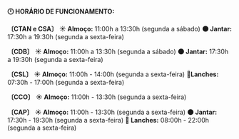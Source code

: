 <b>🕛 HORÁRIO DE FUNCIONAMENTO:</b>

<b>〔CTAN e CSA〕</b>
<b>☀️ Almoço:</b> 11:00h a 13:30h (segunda a sábado)
<b>🌑 Jantar:</b> 17:30h a 19:30h (segunda a sexta-feira)

<b>〔CDB〕</b>
<b>☀️ Almoço:</b> 11:00h a 13:30h (segunda a sábado)
<b>🌑 Jantar:</b> 17:30h a 19:30h (segunda a sexta-feira)

<b>〔CSL〕</b>
<b>☀️ Almoço:</b> 11:00h - 14:00h (segunda a sexta-feira)
<b>🧃Lanches:</b> 07:30h - 17:00h (segunda a sexta-feira)

<b>〔CCO〕</b>
<b>☀️ Almoço:</b> 11:00h - 13:30h (segunda a sexta-feira)

<b>〔CAP〕</b>
<b>☀️ Almoço:</b> 11:00h - 13:30h (segunda a sexta-feira)
<b>🌑 Jantar:</b> 17:30h - 19:30h (segunda a sexta-feira)
<b>🧃 Lanches:</b> 08:00h - 22:00h (segunda a sexta-feira)
